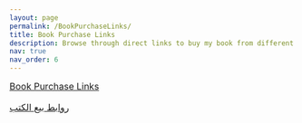 ```yaml
---
layout: page
permalink: /BookPurchaseLinks/
title: Book Purchase Links
description: Browse through direct links to buy my book from different online retailers
nav: true
nav_order: 6
---
```


<div style="font-size: 1.0rem; text-decoration: underline;">
Book Purchase Links
</div>
<br>

<div class="rtl">
  <div style="font-size: 1.0rem; text-decoration: underline;">
    روابط بيع الكتب
  </div>
</div>
